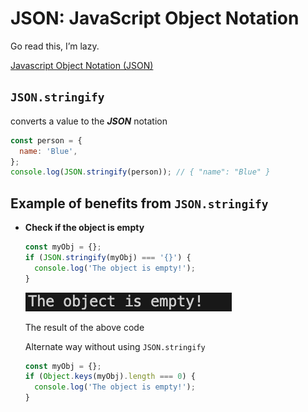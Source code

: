 # JSON: JavaScript Object Notation

Go read this, I’m lazy.

[Javascript Object Notation (JSON)](https://medium.com/@pakawatmange/javascript-object-notation-json-886824916823)

## `JSON.stringify`

converts a value to the ***JSON*** notation

```jsx
const person = {
  name: 'Blue',
};
console.log(JSON.stringify(person)); // { "name": "Blue" }
```

## Example of benefits from `JSON.stringify`

- **Check if the object is empty**
    
    ```jsx
    const myObj = {};
    if (JSON.stringify(myObj) === '{}') {
      console.log('The object is empty!');
    }
    ```
    
    ![The result of the above code](./preview.png)
    
    The result of the above code
    
    Alternate way without using `JSON.stringify`
    
    ```jsx
    const myObj = {};
    if (Object.keys(myObj).length === 0) {
      console.log('The object is empty!');
    }
    ```
